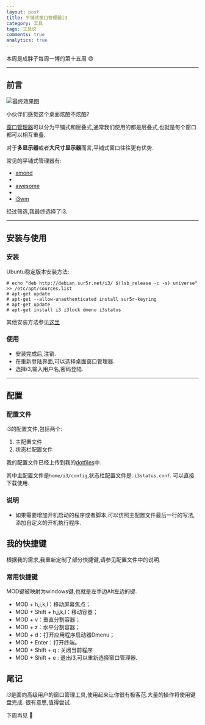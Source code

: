 ```yaml
---
layout: post
title: 平铺式窗口管理器i3
category: 工具
tags: 工具说
comments: true
analytics: true
---
```


本周是成胖子每周一博的第十五周 :smile:

---

## 前言
![最终效果图](http://ww1.sinaimg.cn/large/006kvZhRjw1f2bm4kl8afj30af06imyd.jpg)

小伙伴们感觉这个桌面炫酷不炫酷?

<!--more-->

[窗口管理器](http://yumminhuang.github.io/blog/2015/03/29/i3-%E7%AA%97%E5%8F%A3%E7%AE%A1%E7%90%86%E5%99%A8%E7%AE%80%E4%BB%8B/)可以分为平铺式和层叠式,通常我们使用的都是层叠式,也就是每个窗口都可以相互重叠.

对于**多显示器**或者**大尺寸显示器**而言,平铺式窗口往往更有优势.

常见的平铺式管理器有:

* [xmond](http://xmonad.org/)
*
* [awesome](https://awesome.naquadah.org/)
*
* [i3wm](https://i3wm.org/)

经过筛选,我最终选择了i3.

---

## 安装与使用

### 安装

Ubuntu稳定版本安装方法:

```
# echo "deb http://debian.sur5r.net/i3/ $(lsb_release -c -s) universe" >> /etc/apt/sources.list
# apt-get update
# apt-get --allow-unauthenticated install sur5r-keyring
# apt-get update
# apt-get install i3 i3lock dmenu i3status
```

其他安装方法参见[这里](http://i3wm.org/downloads/)

### 使用

* 安装完成后,注销.
* 在重新登陆界面,可以选择桌面窗口管理器.
* 选择i3,输入用户名,密码登陆.

----

## 配置

### 配置文件

i3的配置文件,包括两个:

1. 主配置文件
2. 状态栏配置文件


我的配置文件已经上传到我的[dotfiles](https://github.com/chengyi818/dotfiles)中.

其中主配置文件是`home/i3/config`,状态栏配置文件是`.i3status.conf`.
可以直接下载使用.

### 说明
* 如果需要增加开机启动的程序或者脚本,可以仿照主配置文件最后一行的写法,添加自定义的开机执行程序.

## 我的快捷键

根据我的需求,我重新定制了部分快捷键,请参见配置文件中的说明.

### 常用快捷键
MOD键被映射为windows键,也就是左手边Alt左边的键.

* MOD + h,j,k,l：移动屏幕焦点；
* MOD + Shift + h,j,k,l：移动容器；
* MOD + v：垂直分割容器；
* MOD + z：水平分割容器；
* MOD + d：打开应用程序启动器Dmenu；
* MOD + Enter：打开终端。
* MOD + Shift + q : 关闭当前程序
* MOD + Shift + e : 退出i3,可以重新选择窗口管理器.

## 尾记
*i3*是面向高级用户的窗口管理工具,使用起来让你很有极客范.大量的操作将使用键盘完成.
很有意思,值得尝试.

下周再见 :wave:
